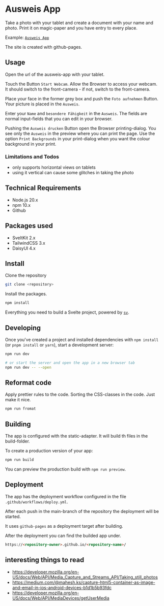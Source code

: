 # Ausweis App

Take a photo with your tablet and create a document with your name and photo.
Print it on magic-paper and you have entry to every place.

Example: [`Ausweis App`](https://cabi.github.io/ausweis-app/)

The site is created with github-pages.

## Usage

Open the url of the ausweis-app with your tablet.

Touch the Button `Start Webcam`. Allow the Browser to access your webcam. It should switch to the front-camera - if not, switch to the front-camera.

Place your face in the former grey box and push the `Foto aufnehmen` Button. Your picture is placed in the `Ausweis`.

Enter your `Name` and `besondere Fähigkeit` in the `Ausweis`. The fields are normal input-fields that you can edit in your browser.

Pushing the `Ausweis drucken` Button open the Browser printing-dialog. You see only the `Ausweis` in the preview where you can print the page. Use the option `Print Backgrounds` in your print-dialog when you want the colour background in your print.

### Limitations and Todos
- only supports horizontal views on tablets
- using it vertical can cause some glitches in taking the photo

## Technical Requirements
- Node.js 20.x
- npm 10.x
- Github

## Packages used
- SveltKit 2.x
- TailwindCSS 3.x
- DaisyUI 4.x

## Install

Clone the repository

```bash
git clone <repository>
```

Install the packages.

```bash
npm install
```


Everything you need to build a Svelte project, powered by [`sv`](https://github.com/sveltejs/cli).


## Developing

Once you've created a project and installed dependencies with `npm install` (or `pnpm install` or `yarn`), start a development server:

```bash
npm run dev

# or start the server and open the app in a new browser tab
npm run dev -- --open
```

## Reformat code

Apply prettier rules to the code. Sorting the CSS-classes in the code.
Just make it nice.

```bash
npm run fromat

```

## Building

The app is configured with the static-adapter. It will build th files in the build-folder.

To create a production version of your app:

```bash
npm run build
```

You can preview the production build with `npm run preview`.

## Deployment

The app has the deployment workflow configured in the file `.github/workflows/deploy.yml`.

After each push in the main-branch of the repository the deployment will be started.

It uses `github-pages` as a deployment target after building.

After the deployment you can find the builded app under.

```html
https://<repository-owner>.github.io/<repository-name>/
```

## interesting things to read

- https://developer.mozilla.org/en-US/docs/Web/API/Media_Capture_and_Streams_API/Taking_still_photos
- https://medium.com/@mahesh.ks/capture-html5-container-as-image-and-email-in-ios-android-devices-b1d1b5b93fdc
- https://developer.mozilla.org/en-US/docs/Web/API/MediaDevices/getUserMedia
